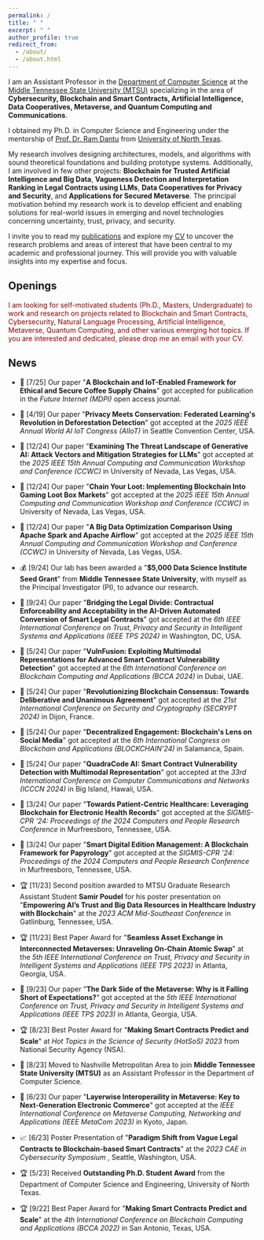 ```yaml
---
permalink: /
title: " "
excerpt: " "
author_profile: true
redirect_from: 
  - /about/
  - /about.html
---
```


I am an Assistant Professor in the [Department of Computer Science](https://www.mtsu.edu/csc/) at the [Middle Tennessee State University (MTSU)](https://www.mtsu.edu/) specializing in the area of **Cybersecurity, Blockchain and Smart Contracts, Artificial Intelligence, Data Cooperatives, Metaverse, and Quantum Computing and Communications**. 

I obtained my Ph.D. in Computer Science and Engineering under the mentorship of [Prof. Dr. Ram Dantu](https://computerscience.engineering.unt.edu/people/faculty/ram-dantu) from [University of North Texas](https://computerscience.engineering.unt.edu/). 

My research involves designing architectures, models, and algorithms with sound theoretical foundations and building prototype systems. Additionally, I am involved in few other projects: **Blockchain for Trusted Artificial Intelligence and Big Data**, **Vagueness Detection and Interpretation Ranking in Legal Contracts using LLMs**, **Data Cooperatives for Privacy and Security**, and **Applications for Secured Metaverse**. The principal motivation behind my research work is to develop efficient and enabling solutions for real-world issues in emerging and novel technologies concerning uncertainty, trust, privacy, and security.


I invite you to read my [publications](https://scholar.google.com/citations?hl=en&user=bhEKUskAAAAJ&view_op=list_works&sortby=pubdate) and explore my [CV](https://kritagya93.github.io/files/CV_Kritagya_Upadhyay.pdf) to uncover the research problems and areas of interest that have been central to my academic and professional journey. This will provide you with valuable insights into my expertise and focus.


## Openings
<font color="DarkRed"> I am looking for self-motivated students (Ph.D., Masters, Undergraduate) to work and research on projects related to Blockchain and Smart Contracts, Cybersecurity, Natural Language Processing, Artificial Intelligence, Metaverse, Quantum Computing, and other various emerging hot topics. If you are interested and dedicated, please drop me an email with your CV. </font>


## News
* 🎉 [7/25] Our paper "**A Blockchain and IoT-Enabled Framework for Ethical and Secure Coffee Supply Chains**" got accepted for publication in the <i> Future Internet (MDPI) </i> open access journal.
  
* 🎉 [4/19] Our paper "**Privacy Meets Conservation: Federated Learning's Revolution in Deforestation Detection**" got accepted at the <i> 2025 IEEE Annual World AI IoT Congress (AIIoT) </i> in Seattle Convention Center, USA.

* 🎉 [12/24] Our paper "**Examining The Threat Landscape of Generative AI: Attack Vectors and Mitigation Strategies for LLMs**" got accepted at the <i> 2025 IEEE 15th Annual Computing and Communication Workshop and Conference (CCWC) </i> in University of Nevada, Las Vegas, USA. 

* 🎉 [12/24] Our paper "**Chain Your Loot: Implementing Blockchain Into Gaming Loot Box Markets**" got accepted at the <i> 2025 IEEE 15th Annual Computing and Communication Workshop and Conference (CCWC) </i> in University of Nevada, Las Vegas, USA. 

* 🎉 [12/24] Our paper "**A Big Data Optimization Comparison Using Apache Spark and Apache Airflow**" got accepted at the <i> 2025 IEEE 15th Annual Computing and Communication Workshop and Conference (CCWC) </i> in University of Nevada, Las Vegas, USA. 

* 💰 [9/24] Our lab has been awarded a "**$5,000 Data Science Institute Seed Grant**" from **Middle Tennessee State University**, with myself as the Principal Investigator (PI), to advance our research. 

* 🎉 [9/24] Our paper "**Bridging the Legal Divide: Contractual Enforceability and Acceptability in the AI-Driven Automated Conversion of Smart Legal Contracts**" got accepted at the <i> 6th IEEE International Conference on Trust, Privacy and Security in Intelligent Systems and Applications (IEEE TPS 2024) </i> in Washington, DC, USA. 

* 🎉 [5/24] Our paper "**VulnFusion: Exploiting Multimodal Representations for Advanced Smart Contract Vulnerability Detection**" got accepted at the <i> 6th International Conference on Blockchain Computing and Applications (BCCA 2024) </i> in Dubai, UAE. 

* 🎉 [5/24] Our paper "**Revolutionizing Blockchain Consensus: Towards Deliberative and Unanimous Agreement**" got accepted at the <i> 21st International Conference on Security and Cryptography (SECRYPT 2024) </i> in Dijon, France. 

* 🎉 [5/24] Our paper "**Decentralized Engagement: Blockchain's Lens on Social Media**" got accepted at the <i> 6th International Congress on Blockchain and Applications (BLOCKCHAIN'24) </i> in Salamanca, Spain. 

* 🎉 [5/24] Our paper "**QuadraCode AI: Smart Contract Vulnerability Detection with Multimodal Representation**" got accepted at the <i> 33rd International Conference on Computer Communications and Networks (ICCCN 2024) </i> in Big Island, Hawaii, USA. 

* 🎉 [3/24] Our paper "**Towards Patient-Centric Healthcare: Leveraging Blockchain for Electronic Health Records**" got accepted at the <i> SIGMIS-CPR '24: Proceedings of the 2024 Computers and People Research Conference </i> in Murfreesboro, Tennessee, USA.

* 🎉 [3/24] Our paper "**Smart Digital Edition Management: A Blockchain Framework for Papyrology**" got accepted at the <i> SIGMIS-CPR '24: Proceedings of the 2024 Computers and People Research Conference </i> in Murfreesboro, Tennessee, USA. 

* 🏆 [11/23] Second position awarded to MTSU Graduate Research Assistant Student **Samir Poudel** for his poster presentation on "**Empowering AI’s Trust and Big Data Resources in Healthcare Industry with Blockchain**" at the <i> 2023 ACM Mid-Southeast Conference </i> in Gatlinburg, Tennessee, USA.

* 🏆 [11/23] Best Paper Award for "**Seamless Asset Exchange in Interconnected Metaverses: Unraveling On-Chain Atomic Swap**" at the <i> 5th IEEE International Conference on Trust, Privacy and Security in Intelligent Systems and Applications (IEEE TPS 2023) </i> in Atlanta, Georgia, USA. 

* 🎉 [9/23] Our paper "**The Dark Side of the Metaverse: Why is it Falling Short of Expectations?**" got accepted at the <i> 5th IEEE International Conference on Trust, Privacy and Security in Intelligent Systems and Applications (IEEE TPS 2023) </i> in Atlanta, Georgia, USA. 

* 🏆 [8/23] Best Poster Award for "**Making Smart Contracts Predict and Scale**" at <i> Hot Topics in the Science of Security (HotSoS) 2023 </i> from National Security Agency (NSA).

* 🚀 [8/23] Moved to Nashville Metropolitan Area to join **Middle Tennessee State University (MTSU)** as an Assistant Professor in the Department of Computer Science.

* 🎉 [6/23] Our paper "**Layerwise Interoperaility in Metaverse: Key to Next-Generation Electronic Commerce**" got accepted at the <i> IEEE International Conference on Metaverse Computing, Networking and Applications (IEEE MetaCom 2023) </i> in Kyoto, Japan.

* 📈 [6/23] Poster Presentation of "**Paradigm Shift from Vague Legal Contracts to Blockchain-based Smart Contracts**" at the <i> 2023 CAE in Cybersecurity Symposium </i>, Seattle, Washington, USA.

* 🏆 [5/23] Received **Outstanding Ph.D. Student Award** from the Department of Computer Science and Engineering, University of North Texas.

* 🏆 [9/22] Best Paper Award for "**Making Smart Contracts Predict and Scale**" at the <i> 4th International Conference on Blockchain Computing and Applications (BCCA 2022) </i> in San Antonio, Texas, USA. 
